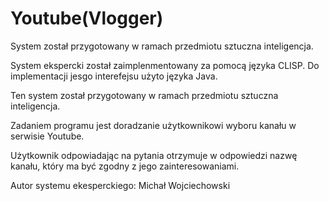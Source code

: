 # Youtube(Vlogger)

System został przygotowany w ramach przedmiotu sztuczna inteligencja.

System ekspercki został zaimplenmentowany za pomocą języka CLISP.
Do implementacji jesgo interefejsu użyto języka Java.

Ten system został przygotowany w ramach przedmiotu sztuczna inteligencja.

Zadaniem programu jest doradzanie użytkownikowi
wyboru kanału w serwisie Youtube.

Użytkownik odpowiadając na pytania
otrzymuje w odpowiedzi nazwę kanału,
który ma być zgodny z jego zainteresowaniami.

Autor systemu ekesperckiego:
Michał Wojciechowski

